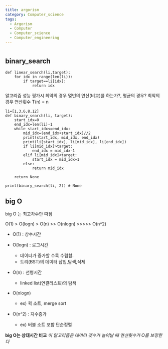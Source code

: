 ```yaml
---
title: argorism
category: Computer_science
tags:
  - Argorism
  - Computer
  - Computer_science
  - Computer_engineering
---
```

#

## binary_search

~~~linear search
def linear_search(li,target):
    for idx in range(len(li)):
        if target==li[idx]:
            return idx
~~~

알고리즘 성능 평가시 최악의 경우 몇번의 연산(비교)를 하는가?, 평균의 경우?
최악의 경우 연산횟수 T(n) = n

~~~binary_search
li=[1,3,6,8,12]
def binary_search(li, target):
    start_idx=0
    end_idx=len(li)-1
    while start_idx<=end_idx:
        mid_idx=(end_idx+start_idx)//2
        print(start_idx, mid_idx, end_idx)
        print(li[start_idx], li[mid_idx], li[end_idx])
        if li[mid_idx]>target:
            end_idx = mid_idx-1
        elif li[mid_idx]<target:
            start_idx = mid_idx+1
        else:
            return mid_idx

    return None

print(binary_search(li, 2)) # None
~~~

## big O

big O 는 최고차수만 따짐

O(1) > O(logn) > O(n) >> O(nlogn) >>>>> O(n^2)

- O(1) : 상수시간

- O(logn) : 로그시간
  - 데이터가 증가할 수록 수렴함.
  - 트리(BST)의 데이터 삽입,탐색,삭제

- O(n) : 선형시간
  - linked list(연결리스트)의 탐색

- O(nlogn)
  - ex) 퀵 소트, merge sort

- O(n^2) : 지수증가
  - ex) 버블 소트 포함 단순정렬

**big O는 상대시간 비교**
_이 알고리즘은 데이터 갯수가 늘어날 때 연산횟수가 O를 보장한다_

